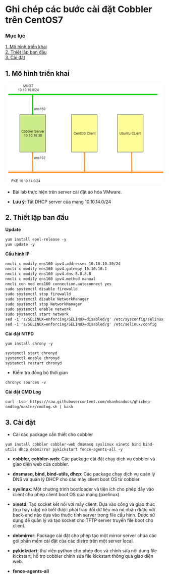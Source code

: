 # Ghi chép các bước cài đặt Cobbler trên CentOS7

### Mục lục

[1. Mô hình triển khai](#mohinh)<br>
[2. Thiết lập ban đầu](#thietlap)<br>
[3. Cài đặt](#caidat)<br>

<a name="mohinh"></a>
## 1. Mô hình triển khai

![](../images/cai-dat-centos7/topo-cobbler1.png)

- Bài lab thực hiện trên server cài đặt ảo hóa VMware.

- **Lưu ý**: Tắt DHCP server của mạng 10.10.14.0/24

<a name="thietlap"></a>
## 2. Thiết lập ban đầu

**Update**

```
yum install epel-release -y
yum update -y
```

**Cấu hình IP**


```
nmcli c modify ens160 ipv4.addresses 10.10.10.30/24
nmcli c modify ens160 ipv4.gateway 10.10.10.1
nmcli c modify ens160 ipv4.dns 8.8.8.8
nmcli c modify ens160 ipv4.method manual
nmcli con mod ens160 connection.autoconnect yes
sudo systemctl disable firewalld
sudo systemctl stop firewalld
sudo systemctl disable NetworkManager
sudo systemctl stop NetworkManager
sudo systemctl enable network
sudo systemctl start network
sed -i 's/SELINUX=enforcing/SELINUX=disabled/g' /etc/sysconfig/selinux
sed -i 's/SELINUX=enforcing/SELINUX=disabled/g' /etc/selinux/config
```

**Cài đặt NTPD**

```
yum install chrony -y 
```

```
systemctl start chronyd 
systemctl enable chronyd
systemctl restart chronyd 
```
 - Kiểm tra đồng bộ thời gian
 
```
chronyc sources -v
```

**Cài đặt CMD Log**

```
curl -Lso- https://raw.githubusercontent.com/nhanhoadocs/ghichep-cmdlog/master/cmdlog.sh | bash
```

<a name="caidat"></a>
## 3. Cài đặt

- Cài các package cần thiết cho cobbler

```
yum install cobbler cobbler-web dnsmasq syslinux xinetd bind bind-utils dhcp debmirror pykickstart fence-agents-all -y
```

+ **cobbler, cobbler-web**: Các package cài đặt chạy dịch vụ cobbler và giao diện web của cobbler.

+ **dnsmasq, bind, bind-utils, dhcp**: Các package chạy dịch vụ quản lý DNS và quản lý DHCP cho các máy client boot OS từ cobbler.

+ **syslinux**: Một chương trình bootloader và tiện ích cho phép đẩy vào client cho phép client boot OS qua mạng.(pxelinux)

+ **xinetd**: Tạo socket kết nối với máy client. Dựa vào cổng và giao thức (tcp hay udp) nó biết được phải trao đổi dữ liệu mà nó nhận được với back-end nào dựa vào thuộc tính server trong file cấu hình. Được sử dụng để quản lý và tạo socket cho TFTP server truyền file boot cho client.

+ **debmirror**: Package cài đặt cho phép tạo một mirror server chứa các gói phần mềm cài đặt của các distro trên một server local.
 
+ **pykickstart**: thư viện python cho phép đọc và chỉnh sửa nội dung file kickstart, hỗ trợ cobbler chỉnh sửa file kickstart thông qua giao diện web.

+ **fence-agents-all**
















